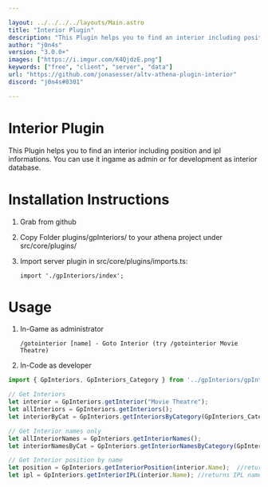 ```yaml
---

layout: ../../../../layouts/Main.astro
title: "Interior Plugin"
description: "This Plugin helps you to find an interior including position and ipl informations"
author: "j0n4s"
version: "3.0.0+"
images: ["https://i.imgur.com/K4QjdzE.png"]
keywords: ["free", "client", "server", "data"]
url: "https://github.com/jonasesser/altv-athena-plugin-interior"
discord: "j0n4s#8301"

---
```


# Interior Plugin

This Plugin helps you to find an interior including position and ipl informations.
You can use it ingame as admin or for development as interior database.

# Installation Instructions

1. Grab from github
2. Copy Folder plugins/gpInteriors/ to your athena project under src/core/plugins/
3. Import server plugin in src/core/plugins/imports.ts:

    `import './gpInteriors/index';`

# Usage

1. In-Game as administrator

    `/gotointerior [name] - Goto Interior (try /gotointerior Movie Theatre)`

2. In-Code as developer

```ts
import { GpInteriors, GpInteriors_Category } from '../gpInteriors/gpInteriors';

// Get Interiors    
let interior = GpInteriors.getInterior("Movie Theatre");
let allInteriors = GpInteriors.getInteriors();
let interiorByCat = GpInteriors.getInteriorsByCategory(GpInteriors_Category.Office);

// Get Interior names only
let allInteriorNames = GpInteriors.getInteriorNames();
let interiorNamesByCat = GpInteriors.getInteriorNamesByCategory(GpInteriors_Category.Office);

// Get Interior position by name
let position = GpInteriors.getInteriorPosition(interior.Name);  //returns alt.Vector3
let ipl = GpInteriors.getInteriorIPL(interior.Name); //returns IPL name to be load or null
```